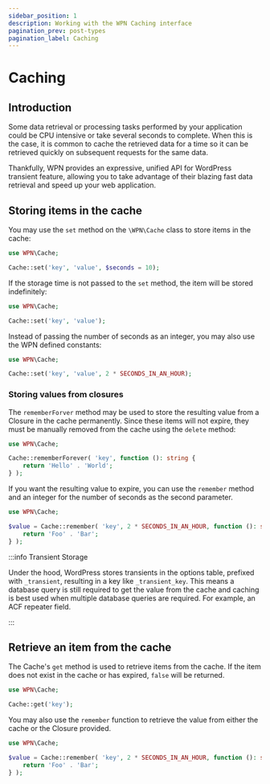 ```yaml
---
sidebar_position: 1
description: Working with the WPN Caching interface
pagination_prev: post-types
pagination_label: Caching
---
```


# Caching

## Introduction

Some data retrieval or processing tasks performed by your application could be CPU intensive or take several 
seconds to complete. When this is the case, it is common to cache the retrieved data for a time so it can be retrieved 
quickly on subsequent requests for the same data.

Thankfully, WPN provides an expressive, unified API for WordPress transient feature, allowing you to take advantage 
of their blazing fast data retrieval and speed up your web application.

## Storing items in the cache

You may use the `set` method on the `\WPN\Cache` class to store items in the cache:

```php
use WPN\Cache;

Cache::set('key', 'value', $seconds = 10);
```

If the storage time is not passed to the `set` method, the item will be stored indefinitely:

```php
use WPN\Cache;

Cache::set('key', 'value');
```

Instead of passing the number of seconds as an integer, you may also use the WPN defined constants:

```php
use WPN\Cache;

Cache::set('key', 'value', 2 * SECONDS_IN_AN_HOUR);
```

### Storing values from closures

The `rememberForver` method may be used to store the resulting value from a Closure in the cache permanently.
Since these items will not expire, they must be manually removed from the cache using the `delete` method:

```php
use WPN\Cache;

Cache::rememberForever( 'key', function (): string {
    return 'Hello' . 'World';
} );
```

If you want the resulting value to expire, you can use the `remember` method and an integer for the number of seconds as 
the second parameter.

```php
use WPN\Cache;

$value = Cache::remember( 'key', 2 * SECONDS_IN_AN_HOUR, function (): string {
    return 'Foo' . 'Bar';
} );
```

:::info Transient Storage

Under the hood, WordPress stores transients in the options table, prefixed with `_transient`, resulting in a key like
`_transient_key`. This means a database query is still required to get the value from the cache and caching is best used
when multiple database queries are required. For example, an ACF repeater field.

:::

## Retrieve an item from the cache

The Cache's `get` method is used to retrieve items from the cache. If the item does not exist in the cache or 
has expired, `false` will be returned.

```php
use WPN\Cache;

Cache::get('key');
```

You may also use the `remember` function to retrieve the value from either the cache or the Closure provided.

```php
use WPN\Cache;

$value = Cache::remember( 'key', 2 * SECONDS_IN_AN_HOUR, function (): string {
    return 'Foo' . 'Bar';
} );
```

